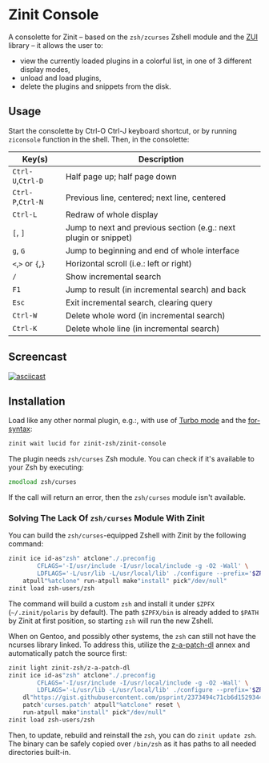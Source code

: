 # Zinit Console

A consolette for Zinit – based on the `zsh/zcurses` Zshell module and the [ZUI](https://github.com/zdharma/zui) library
– it allows the user to:

- view the currently loaded plugins in a colorful list, in one of 3 different display modes,
- unload and load plugins,
- delete the plugins and snippets from the disk.

## Usage

Start the consolette by Ctrl-O Ctrl-J keyboard shortcut, or by running `ziconsole` function in the shell. Then, in the
consolette:

| Key(s)             | Description                                                      |
| ------------------ | ---------------------------------------------------------------- |
| `Ctrl-U`,`Ctrl-D`  | Half page up; half page down                                     |
| `Ctrl-P`,`Ctrl-N`  | Previous line, centered; next line, centered                     |
| `Ctrl-L`           | Redraw of whole display                                          |
| `[`, `]`           | Jump to next and previous section (e.g.: next plugin or snippet) |
| `g`, `G`           | Jump to beginning and end of whole interface                     |
| `<`,`>` or `{`,`}` | Horizontal scroll (i.e.: left or right)                          |
| `/`                | Show incremental search                                          |
| `F1`               | Jump to result (in incremental search) and back                  |
| `Esc`              | Exit incremental search, clearing query                          |
| `Ctrl-W`           | Delete whole word (in incremental search)                        |
| `Ctrl-K`           | Delete whole line (in incremental search)                        |

## Screencast

[![asciicast](https://asciinema.org/a/272994.svg)](https://asciinema.org/a/272994)

## Installation

Load like any other normal plugin, e.g.:, with use of
[Turbo mode](https://zdharma-continuum.github.io/zinit/wiki/INTRODUCTION/#turbo_mode_zsh_62_53) and the
[for-syntax](https://zdharma-continuum.github.io/zinit/wiki/For-Syntax/):

```zsh
zinit wait lucid for zinit-zsh/zinit-console
```

The plugin needs `zsh/curses` Zsh module. You can check if it's available to your Zsh by executing:

```zsh
zmodload zsh/curses
```

If the call will return an error, then the `zsh/curses` module isn't available.

### Solving The Lack Of `zsh/curses` Module With Zinit

You can build the `zsh/curses`-equipped Zshell with Zinit by the following command:

```zsh
zinit ice id-as"zsh" atclone"./.preconfig
        CFLAGS='-I/usr/include -I/usr/local/include -g -O2 -Wall' \
        LDFLAGS='-L/usr/lib -L/usr/local/lib' ./configure --prefix='$ZPFX'" \
    atpull"%atclone" run-atpull make"install" pick"/dev/null"
zinit load zsh-users/zsh
```

The command will build a custom `zsh` and install it under `$ZPFX` (`~/.zinit/polaris` by default). The path `$ZPFX/bin`
is already added to `$PATH` by Zinit at first position, so starting `zsh` will run the new Zshell.

When on Gentoo, and possibly other systems, the `zsh` can still not have the ncurses library linked. To address this,
utilize the [z-a-patch-dl](https://github.com/zinit-zsh/z-a-patch-dl) annex and automatically patch the source first:

```zsh
zinit light zinit-zsh/z-a-patch-dl
zinit ice id-as"zsh" atclone"./.preconfig
        CFLAGS='-I/usr/include -I/usr/local/include -g -O2 -Wall' \
        LDFLAGS='-L/usr/lib -L/usr/local/lib' ./configure --prefix='$ZPFX'" \
    dl"https://gist.githubusercontent.com/psprint/2373494c71cb6d1529344a2ed1a64b03/raw -> curses.patch" \
    patch'curses.patch' atpull"%atclone" reset \
    run-atpull make"install" pick"/dev/null"
zinit load zsh-users/zsh
```

Then, to update, rebuild and reinstall the `zsh`, you can do `zinit update zsh`. The binary can be safely copied over
`/bin/zsh` as it has paths to all needed directories built-in.

<!-- vim:set ft=markdown tw=80 fo+=an1 autoindent: -->
